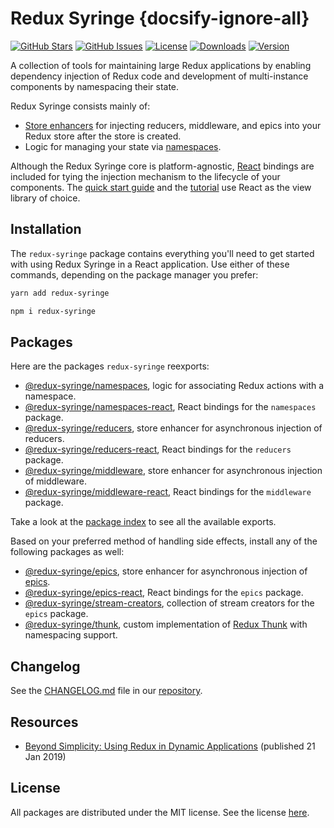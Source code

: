 # Redux Syringe {docsify-ignore-all}

[![GitHub Stars](https://img.shields.io/github/stars/wafflepie/redux-syringe)](https://github.com/wafflepie/redux-syringe)
[![GitHub Issues](https://img.shields.io/github/issues/wafflepie/redux-syringe?color=bada55)](https://github.com/wafflepie/redux-syringe/issues)
[![License](https://img.shields.io/badge/licence-MIT-ff69b4)](https://github.com/wafflepie/redux-syringe)
[![Downloads](https://badgen.net/npm/dm/redux-syringe)](https://npmjs.com/package/redux-syringe)
[![Version](https://badgen.net/npm/v/redux-syringe)](https://npmjs.com/package/redux-syringe)

A collection of tools for maintaining large Redux applications by enabling dependency injection of Redux code and development of multi-instance components by namespacing their state.

Redux Syringe consists mainly of:

- [Store enhancers](https://github.com/reduxjs/redux/blob/master/docs/Glossary.md#store-enhancer) for injecting reducers, middleware, and epics into your Redux store after the store is created.
- Logic for managing your state via [namespaces](/tutorial/02-namespacing).

Although the Redux Syringe core is platform-agnostic, [React](https://github.com/facebook/react/) bindings are included for tying the injection mechanism to the lifecycle of your components. The [quick start guide](/getting-started/quick-start) and the [tutorial](/tutorial/01-dependency-injection) use React as the view library of choice.

## Installation

The `redux-syringe` package contains everything you'll need to get started with using Redux Syringe in a React application. Use either of these commands, depending on the package manager you prefer:

```sh
yarn add redux-syringe

npm i redux-syringe
```

## Packages

Here are the packages `redux-syringe` reexports:

- [@redux-syringe/namespaces](/packages/namespaces), logic for associating Redux actions with a namespace.
- [@redux-syringe/namespaces-react](/packages/namespaces), React bindings for the `namespaces` package.
- [@redux-syringe/reducers](/packages/reducers), store enhancer for asynchronous injection of reducers.
- [@redux-syringe/reducers-react](/packages/reducers-react), React bindings for the `reducers` package.
- [@redux-syringe/middleware](/packages/middleware), store enhancer for asynchronous injection of middleware.
- [@redux-syringe/middleware-react](/packages/middleware-react), React bindings for the `middleware` package.

Take a look at the [package index](https://github.com/wafflepie/redux-syringe/blob/master/packages/react/src/index.js) to see all the available exports.

Based on your preferred method of handling side effects, install any of the following packages as well:

- [@redux-syringe/epics](/packages/epics), store enhancer for asynchronous injection of [epics](https://redux-observable.js.org/).
- [@redux-syringe/epics-react](/packages/epics-react), React bindings for the `epics` package.
- [@redux-syringe/stream-creators](/packages/stream-creators), collection of stream creators for the `epics` package.
- [@redux-syringe/thunk](/packages/thunk), custom implementation of [Redux Thunk](https://github.com/reduxjs/redux-thunk) with namespacing support.

## Changelog

See the [CHANGELOG.md](https://github.com/wafflepie/redux-syringe/blob/master/CHANGELOG.md) file in our [repository](https://github.com/wafflepie/redux-syringe).

## Resources

- [Beyond Simplicity: Using Redux in Dynamic Applications](https://medium.com/@wafflepie/beyond-simplicity-using-redux-in-dynamic-applications-ae9e0aea928c) (published 21 Jan 2019)

## License

All packages are distributed under the MIT license. See the license [here](https://github.com/wafflepie/redux-syringe/blob/master/LICENSE).
